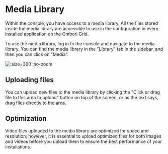 # Media Library
Within the console, you have access to a media library. All the files stored inside the media library are accessible to use in the configuration in every installed application on the Ombori Grid.

To use the media library, log in to the console and navigate to the media library. You can find the media library in the "Library" tab in the sidebar, and then you can click on "Media".

![](/assets/media-library-sidebar.png ":size=300 :no-zoom")

## Uploading files
You can upload new files to the media library by clicking the "Click or drag file to this area to upload" button on top of the screen, or as the text says, drag files directly to the area.

## Optimization
Video files uploaded to the media library are optimized for space and resolution; however, it is essential to upload optimized files for both images and videos before you upload them to ensure the best performance of your installations.

